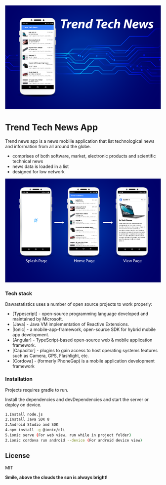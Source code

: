 ![trendtechnewsapp ad sample](https://github.com/javamaasai/trendnewsapp/blob/master/trendtechnewsbanner-01.png?raw=true)

# Trend Tech News App

Trend news app is a news moblile application that list technological news and information from all around the globe.

  - comprises of both software, market, electronic products and scientific technical news
  - news data is loaded in a list
  - designed for low network
  
![trendtechnewsapp wireframe](https://github.com/javamaasai/trendnewsapp/blob/master/trendtechnewsbanner-02.png?raw=true)

### Tech stack

Dawastatistics uses a number of open source projects to work properly:

* [Typescript] - open-source programming language developed and maintained by Microsoft.
* [Java] - Java VM implementation of Reactive Extensions.
* [Ionic] - a mobile-app-framework, open-source SDK for hybrid mobile app development.
* [Angular] - TypeScript-based open-source web & mobile application framework.
* [Capacitor] - plugins to gain access to host operating systems features such as Camera, GPS, Flashlight, etc.
* [Cordova] - (formerly PhoneGap) is a mobile application development framework

### Installation

Projects requires gradle to run.

Install the dependencies and devDependencies and start the server or deploy on device.

```sh
1.Install node.js
2.Install Java SDK 8
3.Android Studio and SDK
4.npm install -g @ionic/cli
5.ionic serve (For web view, run while in project folder)
2.ionic cordova run android --device (For android device view)
```


License
----

MIT

**Smile, above the clouds the sun is always bright!**
